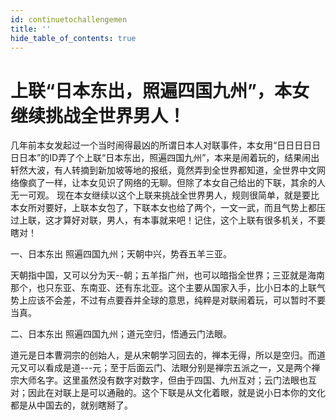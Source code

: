 ```yaml
---
id: continuetochallengemen
title: ''
hide_table_of_contents: true
---
```


# 上联“日本东出，照遍四国九州”，本女继续挑战全世界男人！

几年前本女发起过一个当时闹得最凶的所谓日本人对联事件，本女用“日日日日日日日本”的ID弄了个上联“日本东出，照遍四国九州”，本来是闹着玩的，结果闹出轩然大波，有人转摘到新加坡等地的报纸，竟然弄到全世界都知道，全世界中文网络像疯了一样，让本女见识了网络的无聊。但除了本女自己给出的下联，其余的人无一可观。
现在本女继续以这个上联来挑战全世界男人，规则很简单，就是要比本女所对要好，上联本女包了，下联本女也给了两个，一文一武，而且气势上都压过上联，这才算好对联，男人，有本事就来吧！记住，这个上联有很多机关，不要瞎对！

一、日本东出 照遍四国九州；天朝中兴，势吞五羊三亚。

天朝指中国，又可以分为天--朝；五羊指广州，也可以暗指全世界；三亚就是海南那个，也只东亚、东南亚、还有东北亚。这个主要从国家入手，比小日本的上联气势上应该不会差，不过有点要吞并全球的意思，纯粹是对联闹着玩，可以暂时不要当真。

二、日本东出 照遍四国九州；道元空归，悟通云门法眼。

道元是日本曹洞宗的创始人，是从宋朝学习回去的，禅本无得，所以是空归。而道元又可以看成是道---元；至于后面云门、法眼分别是禅宗五派之一，又是两个禅宗大师名字。这里虽然没有数字对数字，但由于四国、九州互对；云门法眼也互对；因此在对联上是可以通融的。这个下联是从文化着眼，就是说小日本你的文化都是从中国去的，就别瞎掰了。